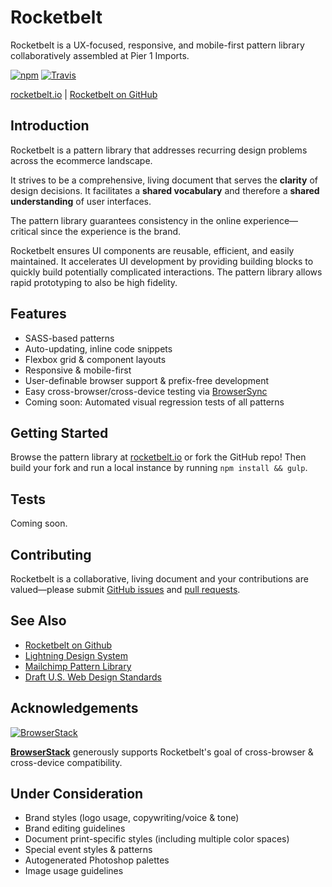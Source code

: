 Rocketbelt
==========
Rocketbelt is a UX-focused, responsive, and mobile-first pattern library collaboratively assembled at Pier 1 Imports.

[![npm](https://img.shields.io/npm/v/rocketbelt.svg?style=flat-square)](https://www.npmjs.com/package/rocketbelt)
[![Travis](https://img.shields.io/travis/Pier1/rocketbelt.svg?style=flat-square)](https://travis-ci.org/Pier1/rocketbelt)

[rocketbelt.io](http://rocketbelt.io) | [Rocketbelt on GitHub](https://github.com/pier1/rocketbelt)

Introduction
------------
Rocketbelt is a pattern library that addresses recurring design problems across the ecommerce landscape.

It strives to be a comprehensive, living document that serves the __clarity__ of design decisions. It facilitates a __shared vocabulary__ and therefore a __shared understanding__ of user interfaces.

The pattern library guarantees consistency in the online experience—critical since the experience is the brand.

Rocketbelt ensures UI components are reusable, efficient, and easily maintained. It accelerates UI development by providing building blocks to quickly build potentially complicated interactions. The pattern library allows rapid prototyping to also be high fidelity.

Features
--------
* SASS-based patterns
* Auto-updating, inline code snippets
* Flexbox grid & component layouts
* Responsive & mobile-first
* User-definable browser support & prefix-free development
* Easy cross-browser/cross-device testing via [BrowserSync](https://www.browsersync.io/)
* Coming soon: Automated visual regression tests of all patterns

Getting Started
---------------
Browse the pattern library at [rocketbelt.io](http://rocketbelt.io) or fork the GitHub repo! Then build your fork and run a local instance by running `npm install && gulp`.

Tests
-----
Coming soon.

Contributing
------------
Rocketbelt is a collaborative, living document and your contributions are valued—please submit [GitHub issues](https://github.com/pier1/rocketbelt/issues) and [pull requests](https://github.com/pier1/rocketbelt/pulls).

See Also
--------
* [Rocketbelt on Github](https://github.com/Pier1/rocketbelt)
* [Lightning Design System](https://www.lightningdesignsystem.com/)
* [Mailchimp Pattern Library](https://ux.mailchimp.com)
* [Draft U.S. Web Design Standards](https://standards.usa.gov/)

Acknowledgements
----------------
[![BrowserStack](https://cdn.rawgit.com/Pier1/rocketbelt/2ebe7e55/templates/assets/browserstack.svg)](https://browserstack.com)

[**BrowserStack**](https://browserstack.com) generously supports Rocketbelt's goal of cross-browser & cross-device compatibility.

Under Consideration
-------------------
* Brand styles (logo usage, copywriting/voice & tone)
* Brand editing guidelines
* Document print-specific styles (including multiple color spaces)
* Special event styles & patterns
* Autogenerated Photoshop palettes
* Image usage guidelines
